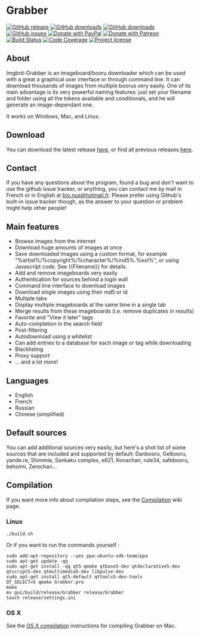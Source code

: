 # Grabber

[![GitHub release](https://img.shields.io/github/release/Bionus/imgbrd-grabber.svg)](https://github.com/Bionus/imgbrd-grabber/releases/latest)
[![GitHub downloads](https://img.shields.io/github/downloads/Bionus/imgbrd-grabber/latest/total.svg)](https://github.com/Bionus/imgbrd-grabber/releases/latest)
[![GitHub downloads](https://img.shields.io/github/downloads/Bionus/imgbrd-grabber/total.svg)](https://github.com/Bionus/imgbrd-grabber/releases)
[![GitHub issues](https://img.shields.io/github/issues/Bionus/imgbrd-grabber.svg)](https://github.com/Bionus/imgbrd-grabber/issues)
[![Donate with PayPal](https://img.shields.io/badge/paypal-donate-orange.svg)](https://www.paypal.com/cgi-bin/webscr?cmd=_donations&business=bio%2enus%40hotmail%2efr&lc=FR&item_name=Bionus&item_number=Grabber&currency_code=EUR)
[![Donate with Patreon](https://img.shields.io/badge/patreon-donate-orange.svg)](https://www.patreon.com/bionus)
[![Build Status](https://travis-ci.org/Bionus/imgbrd-grabber.svg?branch=master)](https://travis-ci.org/Bionus/imgbrd-grabber)
[![Code Coverage](https://img.shields.io/codecov/c/github/Bionus/imgbrd-grabber.svg)](https://codecov.io/gh/Bionus/imgbrd-grabber)
[![Project license](https://img.shields.io/github/license/bionus/imgbrd-grabber.svg)](https://raw.githubusercontent.com/Bionus/imgbrd-grabber/develop/LICENSE)

## About
Imgbrd-Grabber is an imageboard/booru downloader which can be used with a great a graphical user interface or through command line. It can download thousands of images from multiple boorus very easily.
One of its main advantage is its very powerful naming features: just set your filename and folder using all the tokens available and conditionals, and he will generate an image-dependant one.

It works on Windows, Mac, and Linux.

## Download
You can download the latest release [here](https://github.com/Bionus/imgbrd-grabber/releases/latest), or find all previous releases [here](https://github.com/Bionus/imgbrd-grabber/releases).

## Contact
If you have any questions about the program, found a bug and don't want to use the github issue tracker, or anything, you can contact me by mail in French or in English at [bio.nus@hotmail.fr](mailto:bio.nus@hotmail.fr). Please prefer using Github's built-in issue tracker though, as the answer to your question or problem might help other people!

## Main features
* Browse images from the internet
* Download huge amounts of images at once
* Save downloaded images using a custom format, for example "%artist%/%copyright%/%character%/%md5%.%ext%", or using Javascript code. See {{Filename}} for details.
* Add and remove imageboards very easily
* Authentication for sources behind a login wall
* Command line interface to download images
* Download single images using their md5 or id
* Multiple tabs
* Display multiple imageboards at the same time in a single tab
* Merge results from these imageboards (i.e. remove duplicates in results)
* Favorite and "View it later" tags
* Auto-completion in the search field
* Post-filtering
* Autodownload using a whitelist
* Can add entries to a database for each image or tag while downloading
* Blacklisting
* Proxy support
* ... and a lot more!

## Languages
* English
* French
* Russian
* Chinese (simplified)

## Default sources
You can add additional sources very easily, but here's a shot list of some sources that are included and supported by default: Danbooru, Gelbooru, yande.re, Shimmie, Sankaku complex, e621, Konachan, rule34, safebooru, behoimi, Zerochan...

## Compilation

If you want more info about compilation steps, see the [Compilation](https://github.com/Bionus/imgbrd-grabber/wiki/Compilation) wiki page.

### Linux

```
./build.sh
```

Or if you want to run the commands yourself :

```
sudo add-apt-repository --yes ppa:ubuntu-sdk-team/ppa
sudo apt-get update -qq
sudo apt-get install -qq qt5-qmake qtbase5-dev qtdeclarative5-dev qtscript5-dev qtmultimedia5-dev libpulse-dev
sudo apt-get install qt5-default qttools5-dev-tools
QT_SELECT=5 qmake Grabber.pro
make
mv gui/build/release/Grabber release/Grabber
touch release/settings.ini
```

### OS X

See the [OS X compilation](https://github.com/Bionus/imgbrd-grabber/wiki/Compilation#os-x) instructions for compiling Grabber on Mac.
